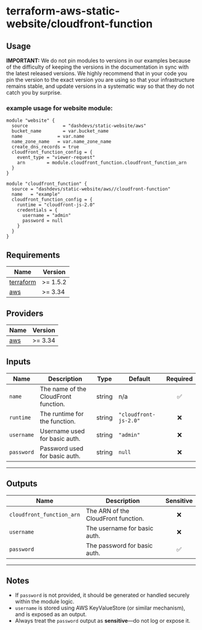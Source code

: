 # terraform-aws-static-website/cloudfront-function


## Usage


**IMPORTANT:** We do not pin modules to versions in our examples because of the
difficulty of keeping the versions in the documentation in sync with the latest released versions.
We highly recommend that in your code you pin the version to the exact version you are
using so that your infrastructure remains stable, and update versions in a
systematic way so that they do not catch you by surprise.

### example usage for website module:
```
module "website" {
  source             = "dashdevs/static-website/aws"
  bucket_name        = var.bucket_name
  name             = var.name
  name_zone_name   = var.name_zone_name
  create_dns_records = true
  cloudfront_function_config = {
    event_type = "viewer-request"
    arn        = module.cloudfront_function.cloudfront_function_arn
  }
}

module "cloudfront_function" {
  source = "dashdevs/static-website/aws//cloudfront-function"
  name   = "example"
  cloudfront_function_config = {
    runtime = "cloudfront-js-2.0"
    credentials = {
      username = "admin"
      password = null
    }
  }
}

```


<!-- markdownlint-restore -->
<!-- markdownlint-disable -->
## Requirements

| Name | Version |
|------|---------|
| <a name="requirement_terraform"></a> [terraform](#requirement\_terraform) | >= 1.5.2 |
| <a name="requirement_aws"></a> [aws](#requirement\_aws) | >= 3.34 |

## Providers

| Name | Version |
|------|---------|
| <a name="provider_aws"></a> [aws](#provider\_aws) | >= 3.34 |


## Inputs

| Name      | Description                           | Type   | Default              | Required |
|-----------|---------------------------------------|--------|----------------------|:--------:|
| `name`    | The name of the CloudFront function.  | string | n/a                  | ✅       |
| `runtime` | The runtime for the function.         | string | `"cloudfront-js-2.0"`| ❌       |
| `username`| Username used for basic auth.         | string | `"admin"`            | ❌       |
| `password`| Password used for basic auth.         | string | `null`               | ❌       |

---

## Outputs

| Name                      | Description                                | Sensitive |
|---------------------------|--------------------------------------------|:---------:|
| `cloudfront_function_arn`| The ARN of the CloudFront function.         | ❌        |
| `username`               | The username for basic auth.               | ❌        |
| `password`               | The password for basic auth.               | ✅        |

---

## Notes

- If `password` is not provided, it should be generated or handled securely within the module logic.
- `username` is stored using AWS KeyValueStore (or similar mechanism), and is exposed as an output.
- Always treat the `password` output as **sensitive**—do not log or expose it.
